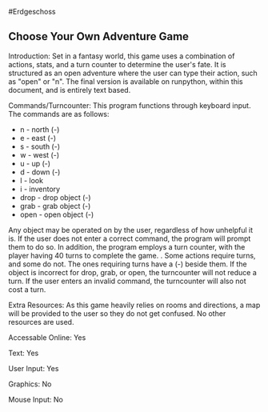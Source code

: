 #Erdgeschoss



## Choose Your Own Adventure Game

Introduction: Set in a fantasy world, this game uses a combination of actions, stats, and a turn counter to 
determine the user's fate. It is structured as an open adventure where the user can type their action, such as 
"open" or "n". The final version is available on runpython, within this document, and is entirely text based.

Commands/Turncounter: This program functions through keyboard input. The commands are as follows:
* n - north (-)
* e - east (-)
* s - south (-)
* w - west (-)
* u - up (-)
* d - down (-)
* l - look 
* i - inventory
* drop - drop object (-)
* grab - grab object (-)
* open - open object (-)

Any object may be operated on by the user, regardless of how unhelpful it is. If the user does not enter a 
correct command, the program will prompt them to do so. 
In addition, the program employs a turn counter, with the player having 40 turns to complete the game.
. Some actions require turns, and some do not. The ones requiring
turns have a (-) beside them. If the object is incorrect for drop, grab, or open, the turncounter will not reduce 
a turn. If the user enters an invalid command, the turncounter will also not cost a turn.

Extra Resources: As this game heavily relies on rooms and directions, a map will be provided to the user
so they do not get confused. No other resources are used.

Accessable Online: Yes

Text: Yes

User Input: Yes

Graphics: No

Mouse Input: No